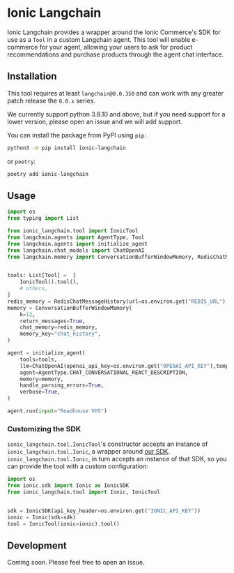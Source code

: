 # Ionic Langchain

Ionic Langchain provides a wrapper around the Ionic Commerce's SDK for use as a `Tool` in a custom Langchain agent.  This tool will enable e-commerce for your agent, allowing your users to ask for product recommendations and purchase products through the agent chat interface.

## Installation

This tool requires at least `langchain@0.0.350` and can work with any greater patch release the `0.0.x` series.

We currently support python 3.8.10 and above, but if you need support for a lower version, please open an issue and we will add support.

You can install the package from PyPI using `pip`:

```sh
python3 -m pip install ionic-langchain
```

or `poetry`:

```sh
poetry add ionic-langchain
```

## Usage

```python
import os
from typing import List

from ionic_langchain.tool import IonicTool
from langchain.agents import AgentType, Tool
from langchain.agents import initialize_agent
from langchain.chat_models import ChatOpenAI
from langchain.memory import ConversationBufferWindowMemory, RedisChatMessageHistory


tools: List[Tool] =  [
    IonicTool().tool(),
    # others,
]
redis_memory = RedisChatMessageHistory(url=os.environ.get("REDIS_URL"),session_id="chatId"),
memory = ConversationBufferWindowMemory(
    k=12,
    return_messages=True,
    chat_memory=redis_memory,
    memory_key="chat_history",
)

agent = initialize_agent(
    tools=tools,
    llm=ChatOpenAI(openai_api_key=os.environ.get("OPENAI_API_KEY"),temperature=0.5),
    agent=AgentType.CHAT_CONVERSATIONAL_REACT_DESCRIPTION,
    memory=memory,
    handle_parsing_errors=True,
    verbose=True,
)

agent.run(input="Roadhouse VHS")
```
### Customizing the SDK

`ionic_langchain.tool.IonicTool`'s constructor accepts an instance of `ionic_langchain.tool.Ionic`, a wrapper around [our SDK](https://pypi.org/project/Ionic-API-SDK/).  `ionic_langchain.tool.Ionic`, in turn accepts an  instance of that SDK, so you can provide the tool with a custom configuration:

```python
import os
from ionic.sdk import Ionic as IonicSDK
from ionic_langchain.tool import Ionic, IonicTool


sdk = IonicSDK(api_key_header=os.environ.get("IONIC_API_KEY"))
ionic = Ionic(sdk=sdk)
tool = IonicTool(ionic=ionic).tool()
```

## Development

Coming soon. Please feel free to open an issue.
